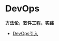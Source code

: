 # DevOps
**方法论，软件工程，实践**

* [DevOps引入](https://github.com/steveLauwh/DevOps/blob/main/DevOps%E5%BC%95%E5%85%A5.md)
